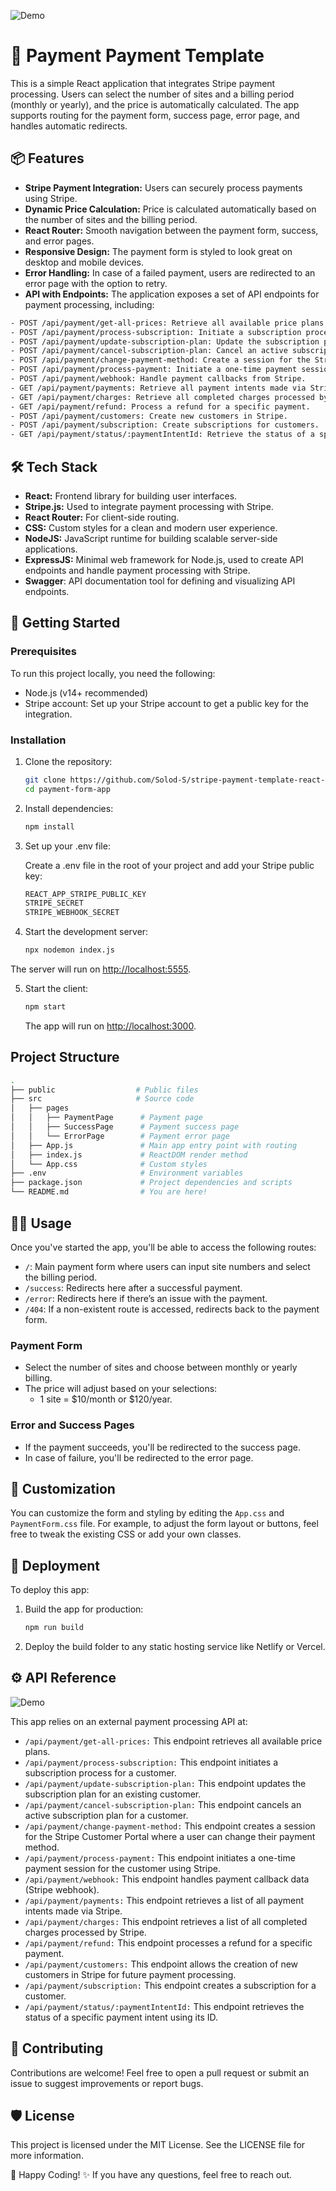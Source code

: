 ![Demo](/public/banner.jpg)

# 🏦 Payment Payment Template

This is a simple React application that integrates Stripe payment processing. Users can select the number of sites and a billing period (monthly or yearly), and the price is automatically calculated. The app supports routing for the payment form, success page, error page, and handles automatic redirects.

## 📦 Features

- **Stripe Payment Integration:** Users can securely process payments using Stripe.
- **Dynamic Price Calculation:** Price is calculated automatically based on the number of sites and the billing period.
- **React Router:** Smooth navigation between the payment form, success, and error pages.
- **Responsive Design:** The payment form is styled to look great on desktop and mobile devices.
- **Error Handling:** In case of a failed payment, users are redirected to an error page with the option to retry.
- **API with Endpoints:** The application exposes a set of API endpoints for payment processing, including:

```bash
- POST /api/payment/get-all-prices: Retrieve all available price plans.
- POST /api/payment/process-subscription: Initiate a subscription process for a customer.
- POST /api/payment/update-subscription-plan: Update the subscription plan for an existing customer.
- POST /api/payment/cancel-subscription-plan: Cancel an active subscription plan for a customer.
- POST /api/payment/change-payment-method: Create a session for the Stripe Customer Portal where a user can change their payment method.
- POST /api/payment/process-payment: Initiate a one-time payment session for the customer using Stripe.
- POST /api/payment/webhook: Handle payment callbacks from Stripe.
- GET /api/payment/payments: Retrieve all payment intents made via Stripe.
- GET /api/payment/charges: Retrieve all completed charges processed by Stripe.
- GET /api/payment/refund: Process a refund for a specific payment.
- POST /api/payment/customers: Create new customers in Stripe.
- POST /api/payment/subscription: Create subscriptions for customers.
- GET /api/payment/status/:paymentIntentId: Retrieve the status of a specific payment intent using its ID.
```

## 🛠 Tech Stack

- **React:** Frontend library for building user interfaces.
- **Stripe.js:** Used to integrate payment processing with Stripe.
- **React Router:** For client-side routing.
- **CSS:** Custom styles for a clean and modern user experience.
- **NodeJS:** JavaScript runtime for building scalable server-side applications.
- **ExpressJS:** Minimal web framework for Node.js, used to create API endpoints and handle payment processing with Stripe.
- **Swagger**: API documentation tool for defining and visualizing API endpoints.

## 🚀 Getting Started

### Prerequisites

To run this project locally, you need the following:

- Node.js (v14+ recommended)
- Stripe account: Set up your Stripe account to get a public key for the integration.

### Installation

1. Clone the repository:

   ```bash
   git clone https://github.com/Solod-S/stripe-payment-template-react-express.git
   cd payment-form-app
   ```

2. Install dependencies:

   ```bash
   npm install
   ```

3. Set up your .env file:

   Create a .env file in the root of your project and add your Stripe public key:

   ```bash
   REACT_APP_STRIPE_PUBLIC_KEY
   STRIPE_SECRET
   STRIPE_WEBHOOK_SECRET
   ```

4. Start the development server:

   ```bash
   npx nodemon index.js
   ```

The server will run on [http://localhost:5555](http://localhost:5555).

5. Start the client:

   ```bash
   npm start
   ```

   The app will run on [http://localhost:3000](http://localhost:3000).

## Project Structure

```bash
.
├── public                  # Public files
├── src                     # Source code
│   ├── pages
│   │   ├── PaymentPage      # Payment page
│   │   ├── SuccessPage      # Payment success page
│   │   └── ErrorPage        # Payment error page
│   ├── App.js               # Main app entry point with routing
│   ├── index.js             # ReactDOM render method
│   └── App.css              # Custom styles
├── .env                     # Environment variables
├── package.json             # Project dependencies and scripts
└── README.md                # You are here!
```

## 🧑‍💻 Usage

Once you've started the app, you'll be able to access the following routes:

- `/`: Main payment form where users can input site numbers and select the billing period.
- `/success`: Redirects here after a successful payment.
- `/error`: Redirects here if there’s an issue with the payment.
- `/404`: If a non-existent route is accessed, redirects back to the payment form.

### Payment Form

- Select the number of sites and choose between monthly or yearly billing.
- The price will adjust based on your selections:
  - 1 site = $10/month or $120/year.

### Error and Success Pages

- If the payment succeeds, you'll be redirected to the success page.
- In case of failure, you'll be redirected to the error page.

## 🎨 Customization

You can customize the form and styling by editing the `App.css` and `PaymentForm.css` file. For example, to adjust the form layout or buttons, feel free to tweak the existing CSS or add your own classes.

## 🔧 Deployment

To deploy this app:

1. Build the app for production:

   ```bash
   npm run build
   ```

2. Deploy the build folder to any static hosting service like Netlify or Vercel.

## ⚙️ API Reference

![Demo](/public/banner_2.jpg)

This app relies on an external payment processing API at:

- `/api/payment/get-all-prices:` This endpoint retrieves all available price plans.
- `/api/payment/process-subscription:` This endpoint initiates a subscription process for a customer.
- `/api/payment/update-subscription-plan:` This endpoint updates the subscription plan for an existing customer.
- `/api/payment/cancel-subscription-plan:` This endpoint cancels an active subscription plan for a customer.
- `/api/payment/change-payment-method:` This endpoint creates a session for the Stripe Customer Portal where a user can change their payment method.
- `/api/payment/process-payment:` This endpoint initiates a one-time payment session for the customer using Stripe.
- `/api/payment/webhook:` This endpoint handles payment callback data (Stripe webhook).
- `/api/payment/payments:` This endpoint retrieves a list of all payment intents made via Stripe.
- `/api/payment/charges:` This endpoint retrieves a list of all completed charges processed by Stripe.
- `/api/payment/refund:` This endpoint processes a refund for a specific payment.
- `/api/payment/customers:` This endpoint allows the creation of new customers in Stripe for future payment processing.
- `/api/payment/subscription:` This endpoint creates a subscription for a customer.
- `/api/payment/status/:paymentIntentId:` This endpoint retrieves the status of a specific payment intent using its ID.

## 🤝 Contributing

Contributions are welcome! Feel free to open a pull request or submit an issue to suggest improvements or report bugs.

## 🛡 License

This project is licensed under the MIT License. See the LICENSE file for more information.

🎉 Happy Coding! ✨ If you have any questions, feel free to reach out.

